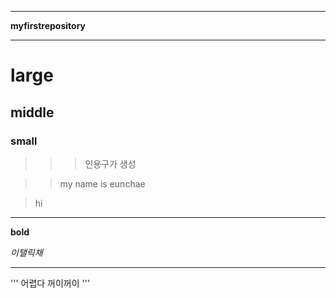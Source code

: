 ***
**myfirstrepository**
***

# large
## middle
### small

>>> 인용구가 생성

>> my name is eunchae

> hi
***
__bold__

_이탤릭채_
***

'''
어렵다 꺼이꺼이
'''
